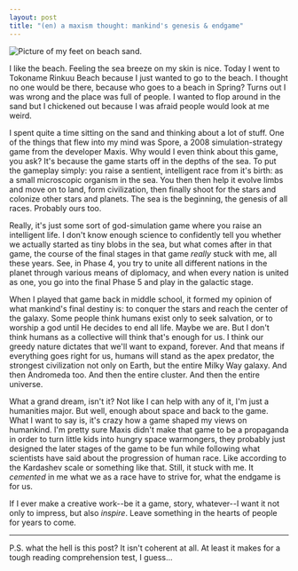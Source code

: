 ```yaml
---
layout: post
title: "(en) a maxism thought: mankind's genesis & endgame"
---
```


![Picture of my feet on beach sand.](/blog/assets/img/beach-foot.jpg)

I like the beach. Feeling the sea breeze on my skin is nice. Today I went to Tokoname Rinkuu Beach because I just wanted to go to the beach. I thought no one would be there, because who goes to a beach in Spring? Turns out I was wrong and the place was full of people. I wanted to flop around in the sand but I chickened out because I was afraid people would look at me weird.

I spent quite a time sitting on the sand and thinking about a lot of stuff. One of the things that flew into my mind was Spore, a 2008 simulation-strategy game from the developer Maxis. Why would I even think about this game, you ask? It's because the game starts off in the depths of the sea. To put the gameplay simply: you raise a sentient, intelligent race from it's birth: as a small microscopic organism in the sea. You then then help it evolve limbs and move on to land, form civilization, then finally shoot for the stars and colonize other stars and planets. The sea is the beginning, the genesis of all races. Probably ours too.

Really, it's just some sort of god-simulation game where you raise an intelligent life. I don't know enough science to confidently tell you whether we actually started as tiny blobs in the sea, but what comes after in that game, the course of the final stages in that game *really* stuck with me, all these years. See, in Phase 4, you try to unite all different nations in the planet through various means of diplomacy, and when every nation is united as one, you go into the final Phase 5 and play in the galactic stage.

When I played that game back in middle school, it formed my opinion of what mankind's final destiny is: to conquer the stars and reach the center of the galaxy. Some people think humans exist only to seek salvation, or to worship a god until He decides to end all life. Maybe we are. But I don't think humans as a collective will think that's enough for us. I think our greedy nature dictates that we'll want to expand, forever. And that means if everything goes right for us, humans will stand as the apex predator, the strongest civilization not only on Earth, but the entire Milky Way galaxy. And then Andromeda too. And then the entire cluster. And then the entire universe.

What a grand dream, isn't it? Not like I can help with any of it, I'm just a humanities major. But well, enough about space and back to the game. What I want to say is, it's crazy how a game shaped my views on humankind. I'm pretty sure Maxis didn't make that game to be a propaganda in order to turn little kids into hungry space warmongers, they probably just designed the later stages of the game to be fun while following what scientists have said about the progression of human race. Like according to the Kardashev scale or something like that. Still, it stuck with me. It *cemented* in me what we as a race have to strive for, what the endgame is for us.

If I ever make a creative work--be it a game, story, whatever--I want it not only to impress, but also *inspire*. Leave something in the hearts of people for years to come.

- - - -

P.S. what the hell is this post? It isn't coherent at all. At least it makes for a tough reading comprehension test, I guess...
